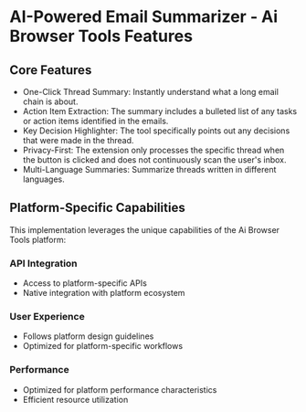 # AI-Powered Email Summarizer - Ai Browser Tools Features

## Core Features
- One-Click Thread Summary: Instantly understand what a long email chain is about.
- Action Item Extraction: The summary includes a bulleted list of any tasks or action items identified in the emails.
- Key Decision Highlighter: The tool specifically points out any decisions that were made in the thread.
- Privacy-First: The extension only processes the specific thread when the button is clicked and does not continuously scan the user's inbox.
- Multi-Language Summaries: Summarize threads written in different languages.

## Platform-Specific Capabilities
This implementation leverages the unique capabilities of the Ai Browser Tools platform:

### API Integration
- Access to platform-specific APIs
- Native integration with platform ecosystem

### User Experience
- Follows platform design guidelines
- Optimized for platform-specific workflows

### Performance
- Optimized for platform performance characteristics
- Efficient resource utilization
